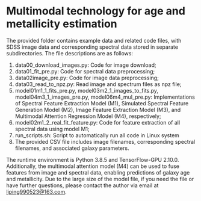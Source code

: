 # Multimodal technology for age and metallicity estimation
The provided folder contains example data and related code files, with SDSS image data and corresponding spectral data stored in separate subdirectories. The file descriptions are as follows:
1. data00_download_images.py: Code for image download;
2. data01_fit_pre.py: Code for spectral data preprocessing;
3. data02image_pre.py: Code for image data preprocessing;
4. data03_read_to_npz.py: Read image and spectrum files as npz file;
5. model01m1_1_fits_pre.py, model03m2_1_images_to_fits.py, model04m3_1_images_pre.py, model06m4_mul_pre.py: Implementations of Spectral Feature Extraction Model (M1), Simulated Spectral Feature Generation Model (M2), Image Feature Extraction Model (M3), and Multimodal Attention Regression Model (M4), respectively;
6. model02m1_2_real_fit_feature.py: Code for feature extraction of all spectral data using model M1;
7. run_scripts.sh: Script to automatically run all code in Linux system
8. The provided CSV file includes image filenames, corresponding spectral filenames, and associated galaxy parameters.

The runtime environment is Python 3.8.5 and TensorFlow-GPU 2.10.0.
Additionally, the multimodal attention model (M4) can be used to fuse features from image and spectral data, enabling predictions of galaxy age and metallicity. Due to the large size of the model file, if you need the file or have further questions, please contact the author via email at liping990523@163.com.
